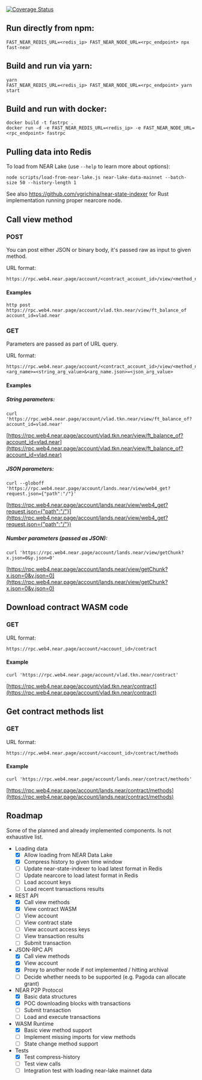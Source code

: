 [![Coverage Status](https://coveralls.io/repos/github/vgrichina/fast-near/badge.svg?branch=main)](https://coveralls.io/github/vgrichina/fast-near?branch=main)

## Run directly from npm:

```
FAST_NEAR_REDIS_URL=<redis_ip> FAST_NEAR_NODE_URL=<rpc_endpoint> npx fast-near
```

## Build and run via yarn:

```
yarn
FAST_NEAR_REDIS_URL=<redis_ip> FAST_NEAR_NODE_URL=<rpc_endpoint> yarn start
```

## Build and run with docker:

```
docker build -t fastrpc .
docker run -d -e FAST_NEAR_REDIS_URL=<redis_ip> -e FAST_NEAR_NODE_URL=<rpc_endpoint> fastrpc
```

## Pulling data into Redis

To load from NEAR Lake (use `--help` to learn more about options):

```
node scripts/load-from-near-lake.js near-lake-data-mainnet --batch-size 50 --history-length 1
```

See also https://github.com/vgrichina/near-state-indexer for Rust implementation running proper nearcore node.


## Call view method

### POST

You can post either JSON or binary body, it's passed raw as input to given method.


URL format:

```
https://rpc.web4.near.page/account/<contract_account_id>/view/<method_name>
```

#### Examples

```
http post https://rpc.web4.near.page/account/vlad.tkn.near/view/ft_balance_of account_id=vlad.near
```

### GET

Parameters are passed as part of URL query.

URL format:

```
https://rpc.web4.near.page/account/<contract_account_id>/view/<method_name>?<arg_name>=<string_arg_value>&<arg_name.json>=<json_arg_value>
```

#### Examples

##### String parameters:

```
curl 'https://rpc.web4.near.page/account/vlad.tkn.near/view/ft_balance_of?account_id=vlad.near'
```

[https://rpc.web4.near.page/account/vlad.tkn.near/view/ft_balance_of?account_id=vlad.near](https://rpc.web4.near.page/account/vlad.tkn.near/view/ft_balance_of?account_id=vlad.near)


##### JSON parameters:

```
curl --globoff 'https://rpc.web4.near.page/account/lands.near/view/web4_get?request.json={"path":"/"}'
```

[https://rpc.web4.near.page/account/lands.near/view/web4_get?request.json={"path":"/"}](https://rpc.web4.near.page/account/lands.near/view/web4_get?request.json={"path":"/"})


##### Number parameters (passed as JSON):


```
curl 'https://rpc.web4.near.page/account/lands.near/view/getChunk?x.json=0&y.json=0'
```

[https://rpc.web4.near.page/account/lands.near/view/getChunk?x.json=0&y.json=0](https://rpc.web4.near.page/account/lands.near/view/getChunk?x.json=0&y.json=0)


## Download contract WASM code

### GET

URL format:

```
https://rpc.web4.near.page/account/<account_id>/contract
```

#### Example


```
curl 'https://rpc.web4.near.page/account/vlad.tkn.near/contract'
```

[https://rpc.web4.near.page/account/vlad.tkn.near/contract](https://rpc.web4.near.page/account/vlad.tkn.near/contract)


## Get contract methods list

### GET

URL format:

```
https://rpc.web4.near.page/account/<account_id>/contract/methods
```

#### Example


```
curl 'https://rpc.web4.near.page/account/lands.near/contract/methods'
```

[https://rpc.web4.near.page/account/lands.near/contract/methods](https://rpc.web4.near.page/account/lands.near/contract/methods)


## Roadmap

Some of the planned and already implemented components. Is not exhaustive list.

- Loading data
    - [x] Allow loading from NEAR Data Lake
    - [x] Compress history to given time window
    - [ ] Update near-state-indexer to load latest format in Redis
    - [ ] Update nearcore to load latest format in Redis
    - [ ] Load account keys
    - [ ] Load recent transactions results
- REST API
    - [x] Call view methods
    - [x] View contract WASM
    - [ ] View account
    - [ ] View contract state
    - [ ] View account access keys
    - [ ] View transaction results
    - [ ] Submit transaction
- JSON-RPC API
    - [x] Call view methods
    - [x] View account
    - [x] Proxy to another node if not implemented / hitting archival
    - [ ] Decide whether needs to be supported (e.g. Pagoda can allocate grant)
- NEAR P2P Protocol
    - [x] Basic data structures
    - [x] POC downloading blocks with transactions
    - [ ] Submit transaction
    - [ ] Load and execute transactions
- WASM Runtime
    - [x] Basic view method support
    - [ ] Implement missing imports for view methods
    - [ ] State change method support
- Tests
    - [x] Test compress-history
    - [ ] Test view calls
    - [ ] Integration test with loading near-lake mainnet data
